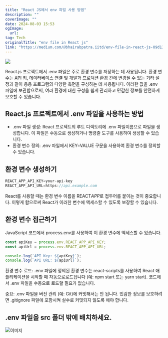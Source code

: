 ```yaml
---
title: "React JS에서 env 파일 사용 방법"
description: ""
coverImage: ""
date: 2024-08-03 15:53
ogImage: 
  url: 
tag: Tech
originalTitle: "env file in React js"
link: "https://medium.com/@bhairabpatra.iitd/env-file-in-react-js-09d11dc77924"
---
```




<img src="/assets/img/envfileinReactjs_0.png" />

React.js 프로젝트에서 .env 파일은 주로 환경 변수를 저장하는 데 사용됩니다. 환경 변수는 API 키, 데이터베이스 연결 및 개발과 프로덕션 환경 간에 변경될 수 있는 기타 설정과 같이 응용 프로그램의 다양한 측면을 구성하는 데 사용됩니다. 이러한 값을 .env 파일에 보관함으로써, 여러 환경에 대한 구성을 쉽게 관리하고 민감한 정보를 안전하게 보호할 수 있습니다.

## React.js 프로젝트에서 .env 파일을 사용하는 방법

- .env 파일 생성: React 프로젝트의 루트 디렉토리에 .env 파일이름으로 파일을 생성합니다. 이 파일은 수동으로 생성하거나 명령줄 도구를 사용하여 생성할 수 있습니다.
- 환경 변수 정의: .env 파일에서 KEY=VALUE 구문을 사용하여 환경 변수를 정의할 수 있습니다.

<div class="content-ad"></div>

## 환경 변수 생성하기

```js
REACT_APP_API_KEY=your-api-key
REACT_APP_API_URL=https://api.example.com
```

React를 사용할 때는 환경 변수 이름을 REACT*APP*로 접두어를 붙이는 것이 중요합니다. 이렇게 함으로써 React가 이러한 변수에 액세스할 수 있도록 보장할 수 있습니다.

## 환경 변수 접근하기

<div class="content-ad"></div>

JavaScript 코드에서 process.env를 사용하여 이 환경 변수에 액세스할 수 있습니다.

```js
const apiKey = process.env.REACT_APP_API_KEY;
const apiUrl = process.env.REACT_APP_API_URL;

console.log(`API Key: ${apiKey}`);
console.log(`API URL: ${apiUrl}`);
```

환경 변수 로드: .env 파일에 정의된 환경 변수는 react-scripts를 사용하여 React 애플리케이션을 시작할 때 자동으로로드됩니다 (예: npm start 또는 yarn start). 코드에서 .env 파일을 수동으로 로드할 필요가 없습니다.

중요: .env 파일을 버전 관리 (예: Git)에 커밋해서는 안 됩니다. 민감한 정보를 보호하려면 .gitignore 파일에 포함시켜 실수로 커밋되지 않도록 해야 합니다.

<div class="content-ad"></div>

## .env 파일을 src 폴더 밖에 배치하세요.

![이미지](/assets/img/envfileinReactjs_1.png)
